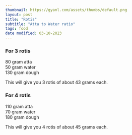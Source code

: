```yaml
---
thumbnail: https://gyanl.com/assets/thumbs/default.png
layout: post
title: "Rotis"
subtitle: "Atta to Water ratio"
tags: food
date modified: 03-10-2023
---
```


### For 3 rotis

80 gram atta  
50 gram water  
130 gram dough 

This will give you 3 rotis of about 43 grams each.

### For 4 rotis

110 gram atta  
70 gram water  
180 gram dough  

This will give you 4 rotis of about 45 grams each.
